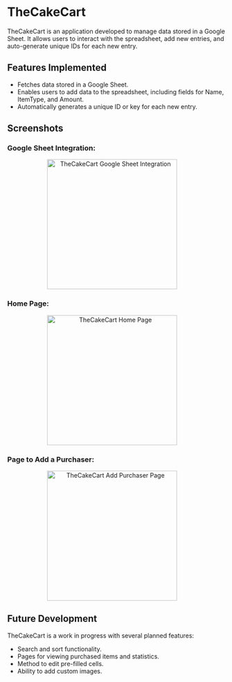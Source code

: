 # TheCakeCart

TheCakeCart is an application developed to manage data stored in a Google Sheet. It allows users to interact with the spreadsheet, add new entries, and auto-generate unique IDs for each new entry.

## Features Implemented

- Fetches data stored in a Google Sheet.
- Enables users to add data to the spreadsheet, including fields for Name, ItemType, and Amount.
- Automatically generates a unique ID or key for each new entry.

## Screenshots

### Google Sheet Integration:
<p align="center">
  <img src="https://user-images.githubusercontent.com/73649098/132999971-de27ac1f-0cf5-4668-8045-9560d7d38c88.PNG" alt="TheCakeCart Google Sheet Integration" width="300" style="margin-right: 20px;"/>
</p>

### Home Page:
<p align="center">
  <img src="https://user-images.githubusercontent.com/73649098/132999949-cbd798c8-2c29-4258-b347-34d2949e216e.png" alt="TheCakeCart Home Page" width="300" style="margin-right: 20px;"/>
</p>

### Page to Add a Purchaser:
<p align="center">
  <img src="https://user-images.githubusercontent.com/73649098/132999982-b644b5bf-6ff2-4867-9722-914e72d62e87.png" alt="TheCakeCart Add Purchaser Page" width="300" style="margin-right: 20px;"/>
</p>

## Future Development

TheCakeCart is a work in progress with several planned features:

- Search and sort functionality.
- Pages for viewing purchased items and statistics.
- Method to edit pre-filled cells.
- Ability to add custom images.


